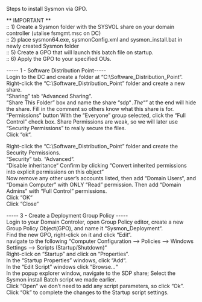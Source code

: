Steps to install Sysmon via GPO.

** IMPORTANT **  
:: 1) Create a Sysmon folder with the SYSVOL share on your domain controller  (utalise fsmgmt.msc on DC)  
:: 2) place sysmon64.exe, sysmonConfig.xml and sysmon_install.bat in newly created Sysmon folder  
:: 5) Create a GPO that will launch this batch file on startup.  
:: 6) Apply the GPO to your specified OUs.   


----- 1 - Software Distribution Point-----  
Login to the DC and create a folder at “C:\Software_Distribution_Point“. Right-click the “C:\Software_Distribution_Point” folder and create a new share.  
“Sharing” tab “Advanced Sharing“.  
“Share This Folder” box and name the share “sdp$“. The “$” at the end will hide the share. Fill in the comment so others know what this share is for.  
“Permissions” button With the “Everyone” group selected, click the “Full Control” check box. Share Permissions are weak, so we will later use “Security Permissions” to really secure the files.  
Click “ok“.  
  
Right-click the “C:\Software_Distribution_Point” folder and create the Security Permissions.  
“Security” tab. “Advanced“.   
“Disable inheritance“ Confirm by clicking “Convert inherited permissions into explicit permissions on this object“  
Now remove any other user’s accounts listed, then add “Domain Users“, and “Domain Computer” with ONLY “Read” permission. Then add “Domain Admins” with “Full Control” permissions.  
Click “OK“  
Click “Close“  
  
----- 3 - Create a Deployment Group Policy -----  
Login to your Domain Controler, open Group Policy editor, create a new Group Policy Object(GPO), and name it “Sysmon_Deployment“.  
Find the new GPO, right-click on it and click “Edit“.  
navigate to the following “Computer Configuration –> Policies –> Windows Settings –> Scripts (Startup/Shutdown)“  
Right-click on “Startup” and click on “Properties“.  
In the “Startup Properties” windows, click “Add“.  
In the “Edit Script” windows click “Browse…“  
In the popup explorer window, navigate to the SDP share; Select the Sysmon install Batch script we made earlier.  
Click “Open“ we don’t need to add any script parameters, so click “Ok”.  
Click “Ok” to complete the changes to the Startup script settings.  


